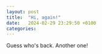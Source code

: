 ```yaml
---
layout: post
title:  "Hi, again!"
date:   2024-02-29 23:29:50 +0100
categories:
---
```

Guess who's back. Another one!
